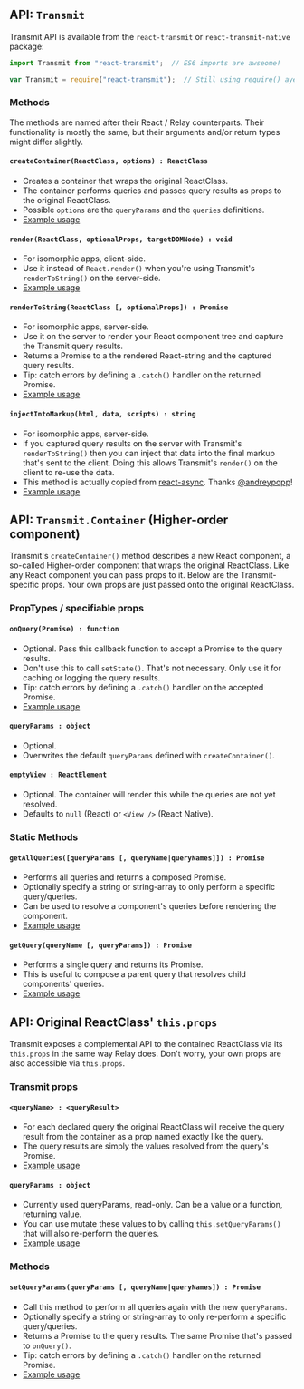 ## API: `Transmit` 

Transmit API is available from the `react-transmit` or `react-transmit-native` package:

````js
import Transmit from "react-transmit";  // ES6 imports are awseome!

var Transmit = require("react-transmit");  // Still using require() aye?
````

### Methods

The methods are named after their React / Relay counterparts. Their functionality is mostly the same, but their arguments and/or return types might differ slightly.

#### `createContainer(ReactClass, options) : ReactClass`

* Creates a container that wraps the original ReactClass.
* The container performs queries and passes query results as props to the original ReactClass. 
* Possible `options` are the `queryParams` and the `queries` definitions. 
* [Example usage](https://github.com/RickWong/react-transmit/blob/c0266b061a2cfa7030500b932f3a88bf195e4465/src/example/Newsfeed.js#L50-L73)

#### `render(ReactClass, optionalProps, targetDOMNode) : void`

* For isomorphic apps, client-side.
* Use it instead of `React.render()` when you're using Transmit's `renderToString()` on the server-side. 
* [Example usage](https://github.com/RickWong/react-isomorphic-starterkit/blob/2bf29c747770e79de06e130af325e0bdfb216bc9/src/client.js#L10)

#### `renderToString(ReactClass [, optionalProps]) : Promise`

* For isomorphic apps, server-side.
* Use it on the server to render your React component tree and capture the Transmit query results. 
* Returns a Promise to a the rendered React-string and the captured query results.
* Tip: catch errors by defining a `.catch()` handler on the returned Promise.
* [Example usage](https://github.com/RickWong/react-isomorphic-starterkit/blob/2bf29c747770e79de06e130af325e0bdfb216bc9/src/server.js#L34-L52)

#### `injectIntoMarkup(html, data, scripts) : string`

* For isomorphic apps, server-side.
* If you captured query results on the server with Transmit's `renderToString()` then you can inject that data into the final markup that's sent to the client. Doing this allows Transmit's `render()` on the client to re-use the data. 
* This method is actually copied from [react-async](https://github.com/andreypopp/react-async). Thanks [@andreypopp](https://github.com/andreypopp)!
* [Example usage](https://github.com/RickWong/react-isomorphic-starterkit/blob/2bf29c747770e79de06e130af325e0bdfb216bc9/src/server.js#L52)

## API: `Transmit.Container` (Higher-order component)

Transmit's `createContainer()` method describes a new React component, a so-called Higher-order component that wraps the original ReactClass. Like any React component you can pass props to it. Below are the Transmit-specific props. Your own props are just passed onto the original ReactClass.

### PropTypes / specifiable props

#### `onQuery(Promise) : function`

* Optional. Pass this callback function to accept a Promise to the query results.
* Don't use this to call `setState()`. That's not necessary. Only use it for caching or logging the query results.
* Tip: catch errors by defining a `.catch()` handler on the accepted Promise.
* [Example usage](https://github.com/RickWong/react-transmit/blob/c0266b061a2cfa7030500b932f3a88bf195e4465/src/example/Main.js#L16)

#### `queryParams : object`

* Optional. 
* Overwrites the default `queryParams` defined with `createContainer()`. 

#### `emptyView : ReactElement`

* Optional. The container will render this while the queries are not yet resolved.
* Defaults to `null` (React) or `<View />` (React Native).

### Static Methods

#### `getAllQueries([queryParams [, queryName|queryNames]]) : Promise `

* Performs all queries and returns a composed Promise.
* Optionally specify a string or string-array to only perform a specific query/queries.
* Can be used to resolve a component's queries before rendering the component.
* [Example usage](https://github.com/RickWong/react-transmit/issues/4#issuecomment-87233975)

#### `getQuery(queryName [, queryParams]) : Promise`

* Performs a single query and returns its Promise.
* This is useful to compose a parent query that resolves child components' queries.
* [Example usage](https://github.com/RickWong/react-transmit/blob/master/src/example/Newsfeed.js#L65-L69)


## API: Original ReactClass' `this.props`

Transmit exposes a complemental API to the contained ReactClass via its `this.props` in the same way Relay does. Don't worry, your own props are also accessible via `this.props`.

### Transmit props

#### `<queryName> : <queryResult>`

* For each declared query the original ReactClass will receive the query result from the container as a prop named exactly like the query. 
* The query results are simply the values resolved from the query's Promise. 
* [Example usage](https://github.com/RickWong/react-transmit/blob/c0266b061a2cfa7030500b932f3a88bf195e4465/src/example/Newsfeed.js#L14)

#### `queryParams : object`

* Currently used queryParams, read-only. Can be a value or a function, returning value.
* You can use mutate these values to by calling `this.setQueryParams()` that will also re-perform the queries.
* [Example usage](https://github.com/RickWong/react-transmit/blob/c0266b061a2cfa7030500b932f3a88bf195e4465/src/example/Newsfeed.js#L37)

### Methods

#### `setQueryParams(queryParams [, queryName|queryNames]) : Promise`

 * Call this method to perform all queries again with the new `queryParams`.
 * Optionally specify a string or string-array to only re-perform a specific query/queries.
 * Returns a Promise to the query results. The same Promise that's passed to `onQuery()`.
 * Tip: catch errors by defining a `.catch()` handler on the returned Promise.
 * [Example usage](https://github.com/RickWong/react-transmit/blob/c0266b061a2cfa7030500b932f3a88bf195e4465/src/example/Newsfeed.js#L35-L43)
